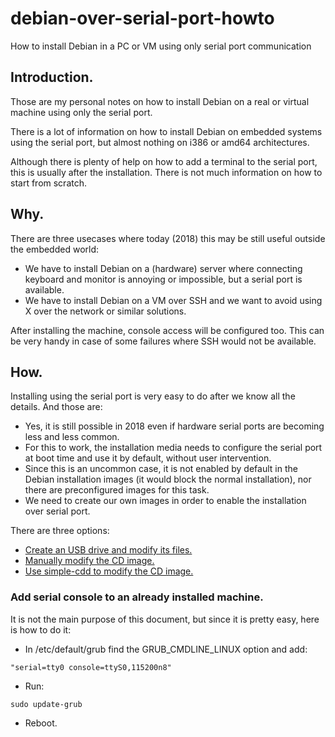 # debian-over-serial-port-howto
How to install Debian in a PC or VM using only serial port communication

## Introduction.

Those are my personal notes on how to install Debian on a real or virtual machine using only the serial port.

There is a lot of information on how to install Debian on embedded systems using the serial port, but almost nothing on i386 or amd64 architectures.

Although there is plenty of help on how to add a terminal to the serial port, this is usually after the installation. There is not much information on how to start from scratch.

## Why.

There are three usecases where today (2018) this may be still useful outside the embedded world:

- We have to install Debian on a (hardware) server where connecting keyboard and monitor is annoying or impossible, but a serial port is available.
- We have to install Debian on a VM over SSH and we want to avoid using X over the network or similar solutions.

After installing the machine, console access will be configured too. This can be very handy in case of some failures where SSH would not be available.

## How.

Installing using the serial port is very easy to do after we know all the details. And those are:

- Yes, it is still possible in 2018 even if hardware serial ports are becoming less and less common.
- For this to work, the installation media needs to configure the serial port at boot time and use it by default, without user intervention.
- Since this is an uncommon case, it is not enabled by default in the Debian installation images (it would block the normal installation), nor there are preconfigured images for this task.
- We need to create our own images in order to enable the installation over serial port.

There are three options:

* [Create an USB drive and modify its files.](usb_drive.md)
* [Manually modify the CD image.](manual_iso.md)
* [Use simple-cdd to modify the CD image.](automated_iso.md)


### Add serial console to an already installed machine.

It is not the main purpose of this document, but since it is pretty easy, here is how to do it:

- In /etc/default/grub find the GRUB_CMDLINE_LINUX option and add:
```
"serial=tty0 console=ttyS0,115200n8"
```
- Run:
```
sudo update-grub
```
- Reboot.
